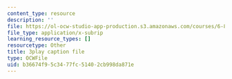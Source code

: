 ```yaml
---
content_type: resource
description: ''
file: https://ol-ocw-studio-app-production.s3.amazonaws.com/courses/6-890-algorithmic-lower-bounds-fun-with-hardness-proofs-fall-2014/b36674f95c3477fc51402cb998da871e_KvBk_u8NNp4.srt
file_type: application/x-subrip
learning_resource_types: []
resourcetype: Other
title: 3play caption file
type: OCWFile
uid: b36674f9-5c34-77fc-5140-2cb998da871e
---
```


